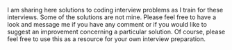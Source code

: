 I am sharing here solutions to coding interview problems as I train for these interviews. Some of the solutions are not mine. Please feel free to have a look and message me if you have any comment or if you would like to suggest an improvement concerning a particular solution. Of course, please feel free to use this as a resource for your own interview preparation.
